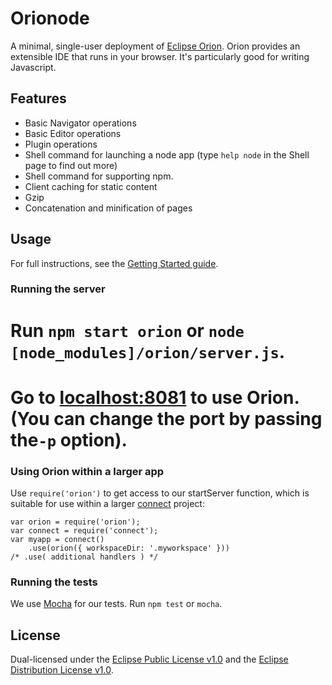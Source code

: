 # Orionode
A minimal, single-user deployment of [Eclipse Orion](http://www.eclipse.org/orion/). Orion provides an extensible IDE that runs in your browser. It's particularly good for writing Javascript.

## Features
* Basic Navigator operations
* Basic Editor operations
* Plugin operations
* Shell command for launching a node app (type ```help node``` in the Shell page to find out more)
* Shell command for supporting npm.
* Client caching for static content
* Gzip
* Concatenation and minification of pages

## Usage
For full instructions, see the [Getting Started guide](http://wiki.eclipse.org/Orion/Node/Getting_started).
### Running the server
# Run ```npm start orion``` or ```node [node_modules]/orion/server.js```.
# Go to [localhost:8081](http://localhost:8081) to use Orion. (You can change the port by passing the```-p``` option).

### Using Orion within a larger app
Use ```require('orion')``` to get access to our startServer function, which is suitable for use within a larger [connect](https://github.com/senchalabs/connect/) project:

```
var orion = require('orion');
var connect = require('connect');
var myapp = connect()
    .use(orion({ workspaceDir: '.myworkspace' }))
/* .use( additional handlers ) */
```

### Running the tests
We use [Mocha](https://github.com/visionmedia/mocha) for our tests. Run ```npm test``` or ```mocha```.

## License
Dual-licensed under the [Eclipse Public License v1.0](http://www.eclipse.org/legal/epl-v10.html) and the [Eclipse Distribution License v1.0](http://www.eclipse.org/org/documents/edl-v10.html).

